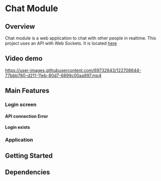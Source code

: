 # Chat Module

## Overview
Chat module is a web application to chat with other people in realtime.
This project uses an API with Web Sockets. It is located [here](https://github.com/pavel-piatetskii/chat-module-ws-api)


## Video demo
https://user-images.githubusercontent.com/69732643/122708644-77bbb780-d211-11eb-80d7-6899c00aa997.mp4


## Main Features

### Login screen
#### API connection Error
#### Login exists

### Application

## Getting Started

## Dependencies
